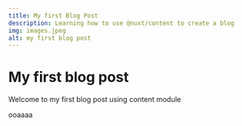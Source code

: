 ```yaml
---
title: My first Blog Post
description: Learning how to use @nuxt/content to create a blog
img: images.jpeg
alt: my first blog post
---
```


# My first blog post

Welcome to my first blog post using content module

ooaaaa